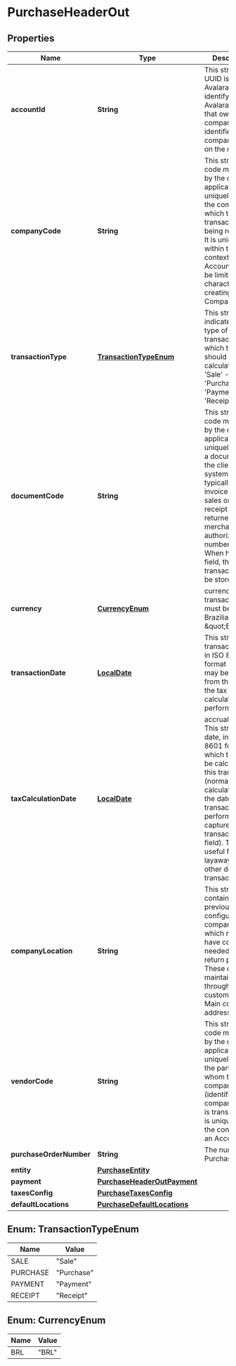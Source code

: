 
# PurchaseHeaderOut

## Properties
Name | Type | Description | Notes
------------ | ------------- | ------------- | -------------
**accountId** | **String** | This string is a UUID issued by Avalara to identify the Avalara account that owns the company identified by the companyCode on the next line. | 
**companyCode** | **String** | This string is a code maintained by the client application to uniquely identify the company for which this transaction is being recorded. It is unique within the context of an Account. It will be limited to 60 characters when creating a Company | 
**transactionType** | [**TransactionTypeEnum**](#TransactionTypeEnum) | This string indicates the type of transaction for which tax should be calculated. - &#39;Sale&#39; - &#39;Purchase&#39; - &#39;Payment&#39; - &#39;Receipt&#39;  | 
**documentCode** | **String** | This string is a code maintained by the client application to uniquely identify a document in the client&#39;s systems. It will typically be an invoice number, sales order, receipt number, returned merchandise authorization number, etc. When has this field, the transaction will be stored |  [optional]
**currency** | [**CurrencyEnum**](#CurrencyEnum) | currency code / transactions must be in Brazilian Reais \&quot;BRL\&quot; | 
**transactionDate** | [**LocalDate**](LocalDate.md) | This string is the transaction date in ISO 8601 format (which may be different from the date the tax calculation is performed) | 
**taxCalculationDate** | [**LocalDate**](LocalDate.md) | accrual date, This string is the date, in ISO 8601 format, on which tax is to be calculated for this transaction (normally tax is calculated on the date the transaction is performed as captured in the transactionDate field). This is useful for layaways and other deferred transactions. |  [optional]
**companyLocation** | **String** | This string contains a previously configured company code which may also have codes needed for tax return purposes. These codes are maintained through the customer portal. Main company address identity | 
**vendorCode** | **String** | This string is a code maintained by the client application to uniquely identify the party with whom the company (identified by companyCode) is transacting. It is unique within the context of an Account. | 
**purchaseOrderNumber** | **String** | The number of Purchase Order |  [optional]
**entity** | [**PurchaseEntity**](PurchaseEntity.md) |  |  [optional]
**payment** | [**PurchaseHeaderOutPayment**](PurchaseHeaderOutPayment.md) |  |  [optional]
**taxesConfig** | [**PurchaseTaxesConfig**](PurchaseTaxesConfig.md) |  |  [optional]
**defaultLocations** | [**PurchaseDefaultLocations**](PurchaseDefaultLocations.md) |  |  [optional]


<a name="TransactionTypeEnum"></a>
## Enum: TransactionTypeEnum
Name | Value
---- | -----
SALE | &quot;Sale&quot;
PURCHASE | &quot;Purchase&quot;
PAYMENT | &quot;Payment&quot;
RECEIPT | &quot;Receipt&quot;


<a name="CurrencyEnum"></a>
## Enum: CurrencyEnum
Name | Value
---- | -----
BRL | &quot;BRL&quot;



